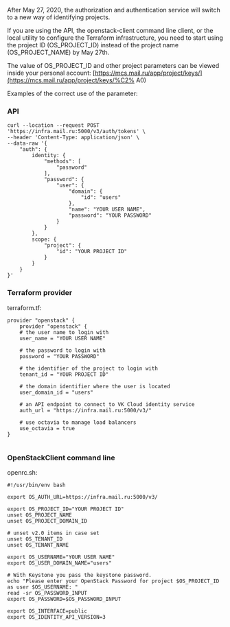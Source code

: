 After May 27, 2020, the authorization and authentication service will switch to a new way of identifying projects.

If you are using the API, the openstack-client command line client, or the local utility to configure the Terraform infrastructure, you need to start using the project ID (OS_PROJECT_ID) instead of the project name (OS_PROJECT_NAME) by May 27th.

The value of OS_PROJECT_ID and other project parameters can be viewed inside your personal account: [https://mcs.mail.ru/app/project/keys/](https://mcs.mail.ru/app/project/keys/%C2% A0)

Examples of the correct use of the parameter:

### API

```
curl --location --request POST 'https://infra.mail.ru:5000/v3/auth/tokens' \
--header 'Content-Type: application/json' \
--data-raw '{
    "auth": {
        identity: {
            "methods": [
                "password"
            ],
            "password": {
                "user": {
                    "domain": {
                        "id": "users"
                    },
                    "name": "YOUR USER NAME",
                    "password": "YOUR PASSWORD"
                }
            }
        },
        scope: {
            "project": {
                "id": "YOUR PROJECT ID"
            }
        }
    }
}'
```

### Terraform provider

terraform.tf:

```
provider "openstack" {
    provider "openstack" {
    # the user name to login with
    user_name = "YOUR USER NAME"

    # the password to login with
    password = "YOUR PASSWORD"

    # the identifier of the project to login with
    tenant_id = "YOUR PROJECT ID"

    # the domain identifier where the user is located
    user_domain_id = "users"

    # an API endpoint to connect to VK Cloud identity service
    auth_url = "https://infra.mail.ru:5000/v3/"

    # use octavia to manage load balancers
    use_octavia = true
}


```

### OpenStackClient command line

openrc.sh:

```
#!/usr/bin/env bash

export OS_AUTH_URL=https://infra.mail.ru:5000/v3/

export OS_PROJECT_ID="YOUR PROJECT ID"
unset OS_PROJECT_NAME
unset OS_PROJECT_DOMAIN_ID

# unset v2.0 items in case set
unset OS_TENANT_ID
unset OS_TENANT_NAME

export OS_USERNAME="YOUR USER NAME"
export OS_USER_DOMAIN_NAME="users"

# With Keystone you pass the keystone password.
echo "Please enter your OpenStack Password for project $OS_PROJECT_ID as user $OS_USERNAME: "
read -sr OS_PASSWORD_INPUT
export OS_PASSWORD=$OS_PASSWORD_INPUT

export OS_INTERFACE=public
export OS_IDENTITY_API_VERSION=3
```
